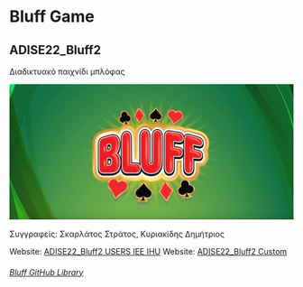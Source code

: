 # Bluff Game
## ADISE22_Bluff2

Διαδικτυακό παιχνίδι μπλόφας

![alt tag](https://raw.githubusercontent.com/iee-ihu-gr-course1941/ADISE22_Bluff2/main/images/Bluff.jpg)

Συγγραφείς: Σκαρλάτος Στράτος, Κυριακίδης Δημήτριος

Website: [ADISE22_Bluff2 USERS IEE IHU](https://195.251.123.31/~it032378/ADISE22_Bluff2/)
Website: [ADISE22_Bluff2 Custom](https://legendmod.ml/adise/)

###### [Bluff GitHub Library](https://github.com/iee-ihu-gr-course1941/ADISE22_Bluff2)
